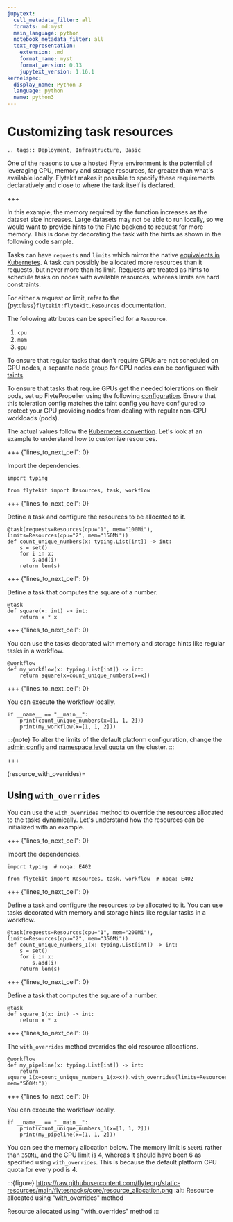 ```yaml
---
jupytext:
  cell_metadata_filter: all
  formats: md:myst
  main_language: python
  notebook_metadata_filter: all
  text_representation:
    extension: .md
    format_name: myst
    format_version: 0.13
    jupytext_version: 1.16.1
kernelspec:
  display_name: Python 3
  language: python
  name: python3
---
```


# Customizing task resources

```{eval-rst}
.. tags:: Deployment, Infrastructure, Basic
```

One of the reasons to use a hosted Flyte environment is the potential of leveraging CPU, memory and storage resources, far greater than what's available locally.
Flytekit makes it possible to specify these requirements declaratively and close to where the task itself is declared.

+++

In this example, the memory required by the function increases as the dataset size increases.
Large datasets may not be able to run locally, so we would want to provide hints to the Flyte backend to request for more memory.
This is done by decorating the task with the hints as shown in the following code sample.

Tasks can have `requests` and `limits` which mirror the native [equivalents in Kubernetes](https://kubernetes.io/docs/concepts/configuration/manage-resources-containers/#requests-and-limits).
A task can possibly be allocated more resources than it requests, but never more than its limit.
Requests are treated as hints to schedule tasks on nodes with available resources, whereas limits
are hard constraints.

For either a request or limit, refer to the {py:class}`flytekit:flytekit.Resources` documentation.

The following attributes can be specified for a `Resource`.

1. `cpu`
2. `mem`
3. `gpu`

To ensure that regular tasks that don't require GPUs are not scheduled on GPU nodes, a separate node group for GPU nodes can be configured with [taints](https://kubernetes.io/docs/concepts/scheduling-eviction/taint-and-toleration/).

To ensure that tasks that require GPUs get the needed tolerations on their pods, set up FlytePropeller using the following [configuration](https://github.com/flyteorg/flytepropeller/blob/v0.10.5/config.yaml#L51,L56). Ensure that this toleration config matches the taint config you have configured to protect your GPU providing nodes from dealing with regular non-GPU workloads (pods).

The actual values follow the [Kubernetes convention](https://kubernetes.io/docs/concepts/configuration/manage-resources-containers/#resource-units-in-kubernetes).
Let's look at an example to understand how to customize resources.

+++ {"lines_to_next_cell": 0}

Import the dependencies.

```{code-cell}
import typing

from flytekit import Resources, task, workflow
```

+++ {"lines_to_next_cell": 0}

Define a task and configure the resources to be allocated to it.

```{code-cell}
@task(requests=Resources(cpu="1", mem="100Mi"), limits=Resources(cpu="2", mem="150Mi"))
def count_unique_numbers(x: typing.List[int]) -> int:
    s = set()
    for i in x:
        s.add(i)
    return len(s)
```

+++ {"lines_to_next_cell": 0}

Define a task that computes the square of a number.

```{code-cell}
@task
def square(x: int) -> int:
    return x * x
```

+++ {"lines_to_next_cell": 0}

You can use the tasks decorated with memory and storage hints like regular tasks in a workflow.

```{code-cell}
@workflow
def my_workflow(x: typing.List[int]) -> int:
    return square(x=count_unique_numbers(x=x))
```

+++ {"lines_to_next_cell": 0}

You can execute the workflow locally.

```{code-cell}
if __name__ == "__main__":
    print(count_unique_numbers(x=[1, 1, 2]))
    print(my_workflow(x=[1, 1, 2]))
```

:::{note}
To alter the limits of the default platform configuration, change the [admin config](https://github.com/flyteorg/flyte/blob/b16ffd76934d690068db1265ac9907a278fba2ee/deployment/eks/flyte_helm_generated.yaml#L203-L213) and [namespace level quota](https://github.com/flyteorg/flyte/blob/b16ffd76934d690068db1265ac9907a278fba2ee/deployment/eks/flyte_helm_generated.yaml#L214-L240) on the cluster.
:::

+++

(resource_with_overrides)=

## Using `with_overrides`

You can use the `with_overrides` method to override the resources allocated to the tasks dynamically.
Let's understand how the resources can be initialized with an example.

+++ {"lines_to_next_cell": 0}

Import the dependencies.

```{code-cell}
import typing  # noqa: E402

from flytekit import Resources, task, workflow  # noqa: E402
```

+++ {"lines_to_next_cell": 0}

Define a task and configure the resources to be allocated to it.
You can use tasks decorated with memory and storage hints like regular tasks in a workflow.

```{code-cell}
@task(requests=Resources(cpu="1", mem="200Mi"), limits=Resources(cpu="2", mem="350Mi"))
def count_unique_numbers_1(x: typing.List[int]) -> int:
    s = set()
    for i in x:
        s.add(i)
    return len(s)
```

+++ {"lines_to_next_cell": 0}

Define a task that computes the square of a number.

```{code-cell}
@task
def square_1(x: int) -> int:
    return x * x
```

+++ {"lines_to_next_cell": 0}

The `with_overrides` method overrides the old resource allocations.

```{code-cell}
@workflow
def my_pipeline(x: typing.List[int]) -> int:
    return square_1(x=count_unique_numbers_1(x=x)).with_overrides(limits=Resources(cpu="6", mem="500Mi"))
```

+++ {"lines_to_next_cell": 0}

You can execute the workflow locally.

```{code-cell}
if __name__ == "__main__":
    print(count_unique_numbers_1(x=[1, 1, 2]))
    print(my_pipeline(x=[1, 1, 2]))
```

You can see the memory allocation below. The memory limit is `500Mi` rather than `350Mi`, and the
CPU limit is 4, whereas it should have been 6 as specified using `with_overrides`.
This is because the default platform CPU quota for every pod is 4.

:::{figure} https://raw.githubusercontent.com/flyteorg/static-resources/main/flytesnacks/core/resource_allocation.png
:alt: Resource allocated using "with_overrides" method

Resource allocated using "with_overrides" method
:::
